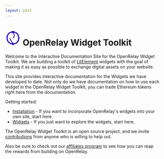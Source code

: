 ```yaml
---
layout: post
---
```


# <img src="./assets/images/orlogo.png" width="50px"> OpenRelay Widget Toolkit

Welcome to the Interactive Documentation Site for the OpenRelay Widget Toolkit.
We are building a toolkit of
[LitElement](https://github.com/Polymer/lit-element) widgets with the goal of
making it as easy as possible to exchange digital assets on your website.

This site provides interactive documentation for the Widgets we have developed
to date. Not only do we have documentation on how to use each widget in the
OpenRelay Widget Toolkit, you can trade Ethereum tokens right here from the
documentation.

Getting started:

* [Installation](./introduction/installation.html) - If you want to incorporate
  OpenRelay's widgets into your own site, start here.
* [Widgets](./widgets/or-web3.md) - If you just want to explore the widgets,
  start here.

The OpenRelay Widget Toolkit is an open source project, and we invite
[contributions](./introduction/contributing.html) from anyone who is willing to
help out.

Also be sure to check out our [affiliates program](./introduction/affiliates.html)
to see how you can reap the rewards from building on OpenRelay.
